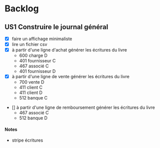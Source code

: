 # Backlog

## US1 Construire le journal général

- [x] faire un affichage minimaliste
- [x] lire un fichier csv
- [x] à partir d'une ligne d'achat générer les écritures du livre
  - 600 charge D
  - 401 fournisseur C
  - 467 associé C
  - 401 fournisseur D
- [x] à partir d'une ligne de vente générer les écritures du livre
  - 700 vente D
  - 411 client C
  - 411 client D
  - 512 banque C
- [] à partir d'une ligne de remboursement générer les écritures du livre
  - 467 associé C
  - 512 banque D


#### Notes

- stripe écritures